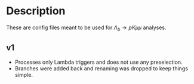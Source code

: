 # Description

These are config files meant to be used for $\Lambda_b\to pK\mu\mu$ analyses.

## v1

- Processes only Lambda triggers and does not use any preselection.
- Branches were added back and renaming was dropped to keep things simple.

